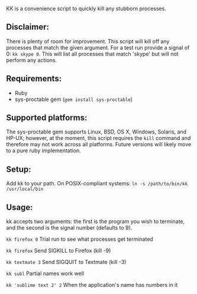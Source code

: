 KK is a convenience script to quickly kill any stubborn processes.

Disclaimer:
----------
There is plenty of room for improvement. This script will kill off any processes that match the given argument. For a test run provide a signal of 0: ```kk skype 0```. This will list all processes that match 'skype' but will not perform any actions.

Requirements:
------------
* Ruby
* sys-proctable gem (```gem install sys-proctable```)

Supported platforms:
--------------------
The sys-proctable gem supports Linux, BSD, OS X, Windows, Solaris, and HP-UX; however, at the moment, this script requires the ```kill``` command and therefore may not work across all platforms. Future versions will likely move to a pure ruby implementation.

Setup:
------
Add kk to your path. On POSIX-compliant systems:
```ln -s /path/to/bin/kk /usr/local/bin```

Usage:
------
kk accepts two arguments: the first is the program you wish to terminate, and the second is the signal number (defaults to 9).

```kk firefox 0``` Trial run to see what processes get terminated

```kk firefox``` Send SIGKILL to Firefox (kill -9)

```kk textmate 3``` Send SIGQUIT to Textmate (kill -3)

```kk subl``` Partial names work well

```kk 'sublime text 2' 2``` When the application's name has numbers in it

